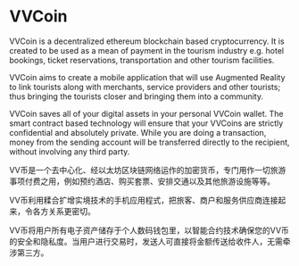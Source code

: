 # VVCoin

VVCoin is a decentralized ethereum blockchain based cryptocurrency. It is created to be used as a mean of payment in the tourism industry e.g. hotel bookings, ticket reservations, transportation and other tourism facilities.

VVCoin aims to create a mobile application that will use Augmented Reality to link tourists along with merchants, service providers and other tourists; thus bringing the tourists closer and bringing them into a community.

VVCoin saves all of your digital assets in your personal VVCoin wallet. The smart contract based technology will ensure that your VVCoins are strictly confidential and absolutely private. While you are doing a transaction, money from the sending account will be transferred directly to the recipient, without involving any third party.


VV币是一个去中心化、经以太坊区块链网络运作的加密货币，专门用作一切旅游事项付费之用，例如预约酒店、购买套票、安排交通以及其他旅游设施等等。

VV币利用糅合扩增实境技术的手机应用程式，把旅客、商户和服务供应商连接起来，令各方关系更密切。

VV币将用户所有电子资产储存于个人数码钱包里，以智能合约技术确保您的VV币的安全和隐私度。当用户进行交易时，发送人可直接将金额传送给收件人，无需牵涉第三方。